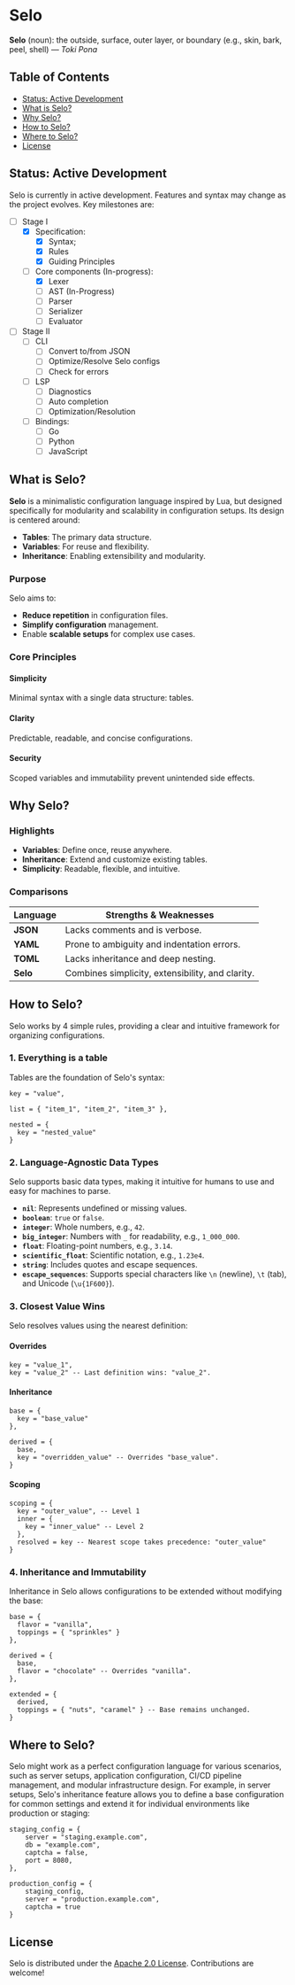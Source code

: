 # Selo

**Selo** (noun): the outside, surface, outer layer, or boundary (e.g., skin, bark, peel, shell) — *Toki Pona*

## Table of Contents
- [Status: Active Development](#status-active-development)
- [What is Selo?](#what-is-selo)
- [Why Selo?](#why-selo)
- [How to Selo?](#how-to-selo)
- [Where to Selo?](#where-to-selo)
- [License](#license)

## Status: Active Development

Selo is currently in active development. Features and syntax may change as the project evolves. Key milestones are:

- [ ] Stage I
  - [x] Specification:
    - [x] Syntax;
    - [x] Rules
    - [x] Guiding Principles
  - [ ] Core components (In-progress):
    - [x] Lexer
    - [ ] AST (In-Progress)
    - [ ] Parser
    - [ ] Serializer
    - [ ] Evaluator
- [ ] Stage II
  - [ ] CLI
    - [ ] Convert to/from JSON
    - [ ] Optimize/Resolve Selo configs
    - [ ] Check for errors
  - [ ] LSP
    - [ ] Diagnostics
    - [ ] Auto completion
    - [ ] Optimization/Resolution
  - [ ] Bindings:
    - [ ] Go
    - [ ] Python
    - [ ] JavaScript

## What is Selo?

**Selo** is a minimalistic configuration language inspired by Lua, but designed specifically for modularity and scalability in configuration setups. Its design is centered around:

- **Tables**: The primary data structure.
- **Variables**: For reuse and flexibility.
- **Inheritance**: Enabling extensibility and modularity.

### Purpose

Selo aims to:

- **Reduce repetition** in configuration files.
- **Simplify configuration** management.
- Enable **scalable setups** for complex use cases.

### Core Principles

#### Simplicity

Minimal syntax with a single data structure: tables.

#### Clarity

Predictable, readable, and concise configurations.

#### Security

Scoped variables and immutability prevent unintended side effects.

## Why Selo?

### Highlights

- **Variables**: Define once, reuse anywhere.
- **Inheritance**: Extend and customize existing tables.
- **Simplicity**: Readable, flexible, and intuitive.

### Comparisons

| Language | Strengths & Weaknesses                           |
| -------- | ------------------------------------------------ |
| **JSON** | Lacks comments and is verbose.                   |
| **YAML** | Prone to ambiguity and indentation errors.       |
| **TOML** | Lacks inheritance and deep nesting.              |
| **Selo** | Combines simplicity, extensibility, and clarity. |

## How to Selo?

Selo works by 4 simple rules, providing a clear and intuitive framework for organizing configurations.

### 1. Everything is a table

Tables are the foundation of Selo's syntax:

```selo
key = "value",

list = { "item_1", "item_2", "item_3" },

nested = {
  key = "nested_value"
}
```

### 2. Language-Agnostic Data Types

Selo supports basic data types, making it intuitive for humans to use and easy for machines to parse.

- **`nil`**: Represents undefined or missing values.
- **`boolean`**: `true` or `false`.
- **`integer`**: Whole numbers, e.g., `42`.
- **`big_integer`**: Numbers with `_` for readability, e.g., `1_000_000`.
- **`float`**: Floating-point numbers, e.g., `3.14`.
- **`scientific_float`**: Scientific notation, e.g., `1.23e4`.
- **`string`**: Includes quotes and escape sequences.
- **`escape_sequences`**: Supports special characters like `\n` (newline), `\t` (tab), and Unicode (`\u{1F600}`).

### 3. Closest Value Wins

Selo resolves values using the nearest definition:

#### Overrides

```selo
key = "value_1",
key = "value_2" -- Last definition wins: "value_2".
```

#### Inheritance

```selo
base = {
  key = "base_value"
},

derived = {
  base,
  key = "overridden_value" -- Overrides "base_value".
}
```

#### Scoping

```selo
scoping = {
  key = "outer_value", -- Level 1
  inner = {
    key = "inner_value" -- Level 2
  },
  resolved = key -- Nearest scope takes precedence: "outer_value"
}
```

### 4. Inheritance and Immutability

Inheritance in Selo allows configurations to be extended without modifying the base:

```selo
base = {
  flavor = "vanilla",
  toppings = { "sprinkles" }
},

derived = {
  base,
  flavor = "chocolate" -- Overrides "vanilla".
},

extended = {
  derived,
  toppings = { "nuts", "caramel" } -- Base remains unchanged.
}
```

## Where to Selo?

Selo might work as a perfect configuration language for various scenarios, such as server setups, application configuration, CI/CD pipeline management, and modular infrastructure design. For example, in server setups, Selo's inheritance feature allows you to define a base configuration for common settings and extend it for individual environments like production or staging:

```
staging_config = {
    server = "staging.example.com",
    db = "example.com",
    captcha = false,
    port = 8080,
},

production_config = {
    staging_config,
    server = "production.example.com",
    captcha = true
}
```

## License

Selo is distributed under the [Apache 2.0 License](LICENSE). Contributions are welcome!

